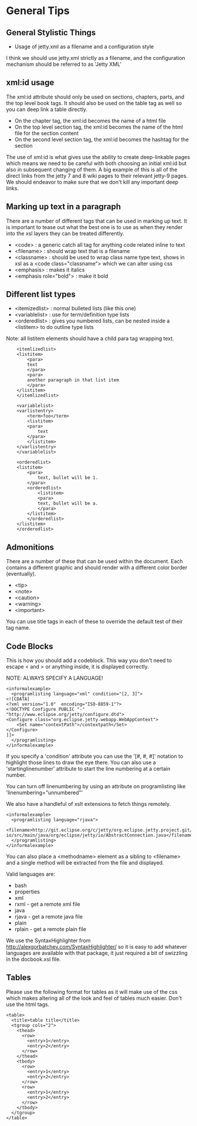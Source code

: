 # General Tips

## General Stylistic Things

* Usage of jetty.xml as a filename and a configuration style

I think we should use jetty.xml strictly as a filename, and the configuration mechanism should be referred to as 'Jetty XML'

## xml:id usage

The xml:id attribute should only be used on sections, chapters, parts, and the top level book tags.  It should also be used on the table tag as well so you can deep link a table directly.

* On the chapter tag, the xml:id becomes the name of a html file
* On the top level section tag, the xml:id becomes the name of the html file for the section content
* On the second level section tag, the xml:id becomes the hashtag for the section

The use of xml:id is what gives use the ability to create deep-linkable pages which means we need to be careful with both choosing an initial xml:id but also in subsequent changing of them.  A big example of this is all of the direct links from the jetty 7 and 8 wiki pages to their relevant jetty-9 pages. We should endeavor to make sure that we don't kill any important deep links.

## Marking up text in a paragraph

There are a number of different tags that can be used in marking up text.  It is important to tease out what the best one is to use as when they render into the xsl layers they can be treated differently.

* &lt;code&gt; : a generic catch all tag for anything code related inline to text
* &lt;filename&gt; : should wrap text that is a filename
* &lt;classname&gt; : should be used to wrap class name type text, shows in xsl as a &lt;code class="classname"&gt; which we can alter using css 
* &lt;emphasis&gt; : makes it italics
* &lt;emphasis role="bold"&gt; : make it bold

## Different list types

* &lt;itemizedlist&gt; : normal bulleted lists (like this one)
* &lt;variablelist&gt; : use for term/definition type lists
* &lt;orderedlist&gt; : gives you numbered lists, can be nested inside a &lt;listitem&gt; to do outline type lists

Note: all listitem elements should have a child para tag wrapping text.

		<itemlizedlist>
  		<listitem>
    		<para>
      		text
    		</para>
    		<para>
      		another paragraph in that list item
    		</para>
  		</listitem>
		</itemlizedlist>

		<variablelist>
  		<varlistentry>
   	 		<term>foo</term>
    		<listitem>
      		<para>
        		text
      		</para>
    		</listitem>
  		</varlistentry>
		</variablelist>

		<orderedlist>
  		<listitem>
    		<para>
    			text, bullet will be 1.
    		</para>
    		<orderedlist>
     			<listitem>
        		<para>
          		text, bullet will be a.
        		</para>
      		</listitem>
    		</orderedlist>
  		</listitem>
		</orderedlist>

## Admonitions

There are a number of these that can be used within the document.  Each contains a different graphic and should render with a different color border (eventually).

* &lt;tip&gt;
* &lt;note&gt;
* &lt;caution&gt;
* &lt;warning&gt;
* &lt;important&gt;

You can use title tags in each of these to override the default test of their tag name.

## Code Blocks

This is how you should add a codeblock.  This way you don't need to escape &lt; and &gt; or anything inside, it is displayed correctly.

NOTE: ALWAYS SPECIFY A LANGUAGE!

    <informalexample>
      <programlisting language="xml" condition="[2, 3]">
	<![CDATA[
	<?xml version="1.0"  encoding="ISO-8859-1"?>
	<!DOCTYPE Configure PUBLIC "-" "http://www.eclipse.org/jetty/configure.dtd">
	<Configure class="org.eclipse.jetty.webapp.WebAppContext">
  		<Set name="contextPath">/contextpath</Set>
	</Configure>
	]]>
      </programlisting>
    </informalexample>

If you specify a 'condition' attribute you can use the '[#, #, #]' notation to highlight those lines to draw the eye there.  You can also use a 'startinglinenumber' attribute to start the line numbering at a certain number.

You can turn off linenumbering by using an attribute on programlisting like 'linenumbering="unnumbered"'

We also have a handleful of xslt extensions to fetch things remotely.

    <informalexample>
      <programlisting language="rjava">
        <filename>http://git.eclipse.org/c/jetty/org.eclipse.jetty.project.git/plain/jetty-io/src/main/java/org/eclipse/jetty/io/AbstractConnection.java</filename>
      </programlisting>  
    </informalexample>

You can also place a &lt;methodname> element as a sibling to &lt;filename> and a single method will be extracted from the file and displayed.

Valid languages are:
* bash
* properties
* xml
* rxml - get a remote xml file
* java
* rjava - get a remote java file
* plain
* rplain - get a remote plain file

We use the SyntaxHighlighter from http://alexgorbatchev.com/SyntaxHighlighter/ so it is easy to add whatever languages are available with that package, it just required a bit of swizzling in the docbook.xsl file.

## Tables

Please use the following format for tables as it will make use of the css which makes altering all of the look and feel of tables much easier.  Don't use the html tags.

    <table>
      <title>table title</title>
      <tgroup cols="2">
        <thead>
          <row>
            <entry>1</entry>
            <entry>2</entry>
          </row>
        </thead>
        <tbody>
          <row>
            <entry>1</entry>
            <entry>2</entry>
          </row>
          <row>
            <entry>1</entry>
            <entry>2</entry>
          </row>
        </tbody>
      </tgroup>
    </table>
